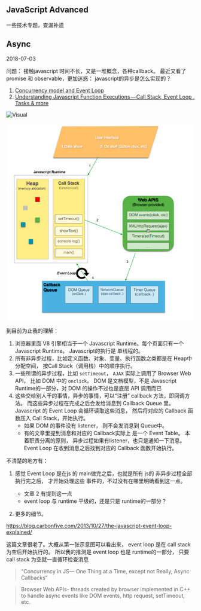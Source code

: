 

## JavaScript Advanced

一些技术专题，查漏补遗


## Async

2018-07-03

问题： 接触javascript 时间不长，又是一堆概念，各种callback。 最近又看了 promise 和 observable，更加迷惑： javascript的异步是怎么实现的？

1. [Concurrency model and Event Loop](https://developer.mozilla.org/en-US/docs/Web/JavaScript/EventLoop)
2. [Understanding Javascript Function Executions — Call Stack, Event Loop , Tasks & more](https://medium.com/@gaurav.pandvia/understanding-javascript-function-executions-tasks-event-loop-call-stack-more-part-1-5683dea1f5ec)


![Visual](https://developer.mozilla.org/files/4617/default.svg)

![Event Loop](./images/js_event_loop.png)


到目前为止我的理解：

1. 浏览器里面 V8 引擎相当于一个 Javascript Runtime。每个页面只有一个 Javascript Runtime。 Javascript的执行是 单线程的。
2. 所有非异步过程，比如定义函数、对象、变量、执行函数之类都是在  Heap中分配空间， 按Call Stack（调用栈）中的顺序执行。
3. 一些所谓的异步过程，比如 `setTimeout`， `AJAX` 实际上调用了 Browser Web API， 比如 DOM 中的 `onclick`。 DOM 是文档模型，不是 Javascript Runtime的一部分，对 DOM 的操作不过也是底层 API 调用而已
4. 这些交给别人干的事情，异步的事情，可以“注册” callback 方法，即回调方法。 而这些异步过程在完成之后会发给消息到 Callback Queue 里。 Javascript 的 Event Loop 会循环读取这些消息， 然后将对应的 Callback 函数压入 Call Stack，开始执行。
    - 如果 DOM 的事件没有 listener， 则不会发消息到 Queue中。
    - 有的文章里提到消息和对应的 Callback实际上 是一个 Event Table。 本着职责分离的原则， 异步过程如果有listener，也只是通知一下消息。 Event Loop 在收到消息之后找到对应的 Callback 函数开始执行。


不清楚的地方有：

1. 感觉 Event Loop 是在js 的 main做完之后，也就是所有 js的 非异步过程全部执行完之后， 才开始处理这些 事件的，不过没有在哪里明确看到这一点。
    - 文章 2 有提到这一点
    - event loop 与 runtime 平级的，还是只是 runtime的一部分？

2. 更多的细节。

https://blog.carbonfive.com/2013/10/27/the-javascript-event-loop-explained/

这篇文章很老了。大概从第一张示意图可以看出来， event loop 是在 call stack 为空后开始执行的。 所以我的推测是 event loop 也是 runtime的一部分， 只要 call stack 为空就一直循环检查消息

> “Concurrency in JS— One Thing at a Time, except not Really, Async Callbacks”

> Browser Web APIs- threads created by browser implemented in C++ to handle async events like DOM events, http request, setTimeout, etc.
